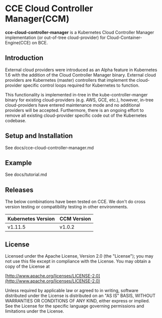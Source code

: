# CCE Cloud Controller Manager(CCM)

**cce-cloud-controller-manager** is a Kubernetes Cloud Controller Manager implementation (or out-of-tree cloud-provider) for Cloud-Container-Engine(CCE) on BCE.

## Introduction

External cloud providers were introduced as an Alpha feature in Kubernetes 1.6 with the addition of the Cloud Controller Manager binary. External cloud providers are Kubernetes (master) controllers that implement the cloud-provider specific control loops required for Kubernetes to function.

This functionality is implemented in-tree in the kube-controller-manger binary for existing cloud-providers (e.g. AWS, GCE, etc.), however, in-tree cloud-providers have entered maintenance mode and no additional providers will be accepted. Furthermore, there is an ongoing effort to remove all existing cloud-provider specific code out of the Kubernetes codebase.

## Setup and Installation

See docs/cce-cloud-controller-manager.md

## Example

See docs/tutorial.md

## Releases
The below combinations have been tested on CCE. We don't do cross version testing or compatibility testing in other environments. 

| Kubernetes Version  | CCM Version   |
|--------|--------|
| v1.11.5 | v1.0.2  |

## License

Licensed under the Apache License, Version 2.0 (the "License");
you may not use this file except in compliance with the License.
You may obtain a copy of the License at

[http://www.apache.org/licenses/LICENSE-2.0](http://www.apache.org/licenses/LICENSE-2.0)

Unless required by applicable law or agreed to in writing, software
distributed under the License is distributed on an "AS IS" BASIS,
WITHOUT WARRANTIES OR CONDITIONS OF ANY KIND, either express or implied.
See the License for the specific language governing permissions and
limitations under the License.